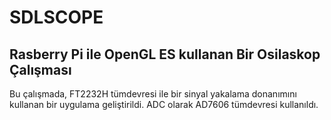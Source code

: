 # SDLSCOPE

## Rasberry Pi ile OpenGL ES kullanan Bir Osilaskop Çalışması

Bu çalışmada, FT2232H tümdevresi ile bir sinyal yakalama donanımını kullanan bir uygulama geliştirildi. 
ADC olarak AD7606 tümdevresi kullanıldı.
